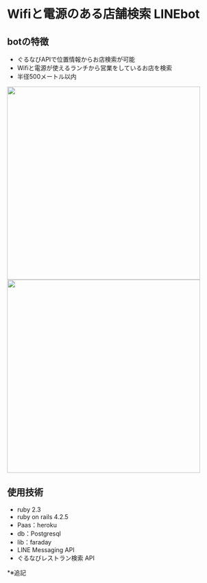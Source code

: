 # Wifiと電源のある店舗検索 LINEbot

## botの特徴
* ぐるなびAPIで位置情報からお店検索が可能
* Wifiと電源が使えるランチから営業をしているお店を検索
* 半径500メートル以内

<img src="https://user-images.githubusercontent.com/26180642/28941497-33677cfe-78d3-11e7-9db9-a012e2f7c96d.jpg" width="450px">
<img src="https://user-images.githubusercontent.com/26180642/28941489-2ed7057e-78d3-11e7-983b-278ae2e92ae8.jpg" width="450px">


## 使用技術
* ruby 2.3
* ruby on rails 4.2.5
* Paas：heroku
* db：Postgresql
* lib：faraday
* LINE Messaging API
* ぐるなびレストラン検索 API

*※追記


